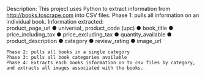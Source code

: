 Description: 
  This project uses Python to extract information from http://books.toscrape.com into CSV files. 
    Phase 1: pulls all information on an individual book. 
      Information extracted:  
         product_page_url
        ● universal_ product_code (upc)
        ● book_title
        ● price_including_tax
        ● price_excluding_tax
        ● quantity_available
        ● product_description
        ● category
        ● review_rating
        ● image_url
        
    Phase 2: pulls all books in a single category
    Phase 3: pulls all book categories available 
    Phase 4: Extracts each books information on to csv files by category, and extracts all images associated with the books. 
  
